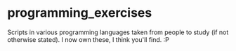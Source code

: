 # programming_exercises

Scripts in various programming languages taken from people to study (if not otherwise stated). I now own these, I think you'll find. :P
